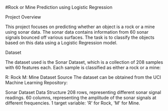 #Rock or Mine Prediction using Logistic Regression

Project Overview

This project focuses on predicting whether an object is a rock or a mine using sonar data. The sonar data contains information from 60 sonar signals bounced off various surfaces. The task is to classify the objects based on this data using a Logistic Regression model.

Dataset

The dataset used is the Sonar Dataset, which is a collection of 208 samples with 60 features each. Each sample is classified as either a rock or a mine:

R: Rock
M: Mine
Dataset Source
The dataset can be obtained from the UCI Machine Learning Repository:

Sonar Dataset
Data Structure
208 rows, representing different sonar signal readings.
60 columns, representing the amplitude of the sonar signals at different frequencies.
1 target variable: 'R' for Rock, 'M' for Mine.
